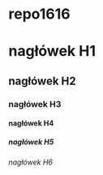# repo1616
# nagłówek H1
## nagłówek H2
### nagłówek H3
#### nagłówek H4
##### nagłówek H5
###### nagłówek H6
